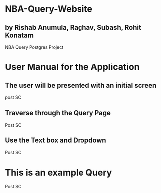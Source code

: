 # NBA-Query-Website
## by Rishab Anumula, Raghav, Subash, Rohit Konatam
NBA Query Postgres Project







# User Manual for the Application


## The user will be presented with an initial screen

post SC


## Traverse through the Query Page

Post SC

## Use the Text box and Dropdown 

Post SC

# This is an example Query

Post SC


